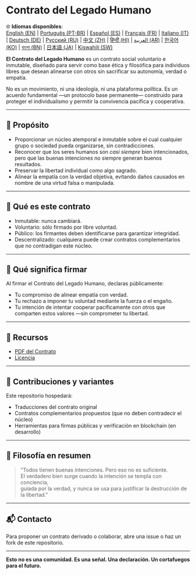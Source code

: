 
# Contrato del Legado Humano

🌐 **Idiomas disponibles**:  
[English (EN)](./README.md) | [Português (PT-BR)](./README_pt-BR.md) | [Español (ES)](./README_es.md) | [Français (FR)](./README_fr.md) | [Italiano (IT)](./README_it.md) | [Deutsch (DE)](./README_de.md) | [Русский (RU)](./README_ru.md) | [中文 (ZH)](./README_zh.md) | [हिन्दी (HI)](./README_hi.md) | [العربية (AR)](./README_ar.md) | [한국어 (KO)](./README_ko.md) | [বাংলা (BN)](./README_bn.md) | [日本語 (JA)](./README_ja.md) | [Kiswahili (SW)](./README_sw.md)

**El Contrato del Legado Humano** es un contrato social voluntario e inmutable, diseñado para servir como base ética y filosófica para individuos libres que desean alinearse con otros sin sacrificar su autonomía, verdad o empatía.

No es un movimiento, ni una ideología, ni una plataforma política. Es un acuerdo fundamental —un protocolo base permanente— construido para proteger el individualismo y permitir la convivencia pacífica y cooperativa.

---

## 🌱 Propósito

- Proporcionar un núcleo atemporal e inmutable sobre el cual cualquier grupo o sociedad pueda organizarse, sin contradicciones.
- Reconocer que los seres humanos son *casi siempre* bien intencionados, pero que las buenas intenciones no siempre generan buenos resultados.
- Preservar la libertad individual como algo sagrado.
- Alinear la empatía con la verdad objetiva, evitando daños causados en nombre de una virtud falsa o manipulada.

---

## 📜 Qué es este contrato

- Inmutable: nunca cambiará.
- Voluntario: sólo firmado por libre voluntad.
- Público: los firmantes deben identificarse para garantizar integridad.
- Descentralizado: cualquiera puede crear contratos complementarios que no contradigan este núcleo.

---

## 🔏 Qué significa firmar

Al firmar el Contrato del Legado Humano, declaras públicamente:

- Tu compromiso de alinear empatía con verdad.
- Tu rechazo a imponer tu voluntad mediante la fuerza o el engaño.
- Tu intención de intentar cooperar pacíficamente con otros que comparten estos valores —sin comprometer tu libertad.

---

## 📎 Recursos

- [PDF del Contrato](./Contrato_del_Legado_Humano.pdf)
- [Licencia](./LICENSE)

---

## 🤝 Contribuciones y variantes

Este repositorio hospedará:

- Traducciones del contrato original
- Contratos complementarios propuestos (que no deben contradecir el núcleo)
- Herramientas para firmas públicas y verificación en blockchain (en desarrollo)

---

## 🧠 Filosofía en resumen

> "Todos tienen buenas intenciones. Pero eso no es suficiente.  
> El verdadero bien surge cuando la intención se templa con conciencia,  
> guiada por la verdad, y nunca se usa para justificar la destrucción de la libertad."

---

## 📬 Contacto

Para proponer un contrato derivado o colaborar, abre una issue o haz un fork de este repositorio.

---

**Esto no es una comunidad. Es una señal. Una declaración. Un cortafuegos para el futuro.**
